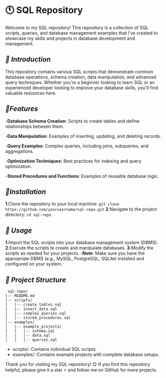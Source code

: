 # 🕚 SQL Repository

Welcome to my SQL repository! This repository is a collection of SQL scripts, queries, and database management examples that I've created to showcase my skills and projects in database development and management.

## *🔗 Introduction*

This repository contains various SQL scripts that demonstrate common database operations, schema creation, data manipulation, and advanced query techniques. Whether you're a beginner looking to learn SQL or an experienced developer looking to improve your database skills, you'll find valuable resources here.

## *🌟Features*

-**Database Schema Creation**: Scripts to create tables and define relationships between them.

-**Data Manipulation**: Examples of inserting, updating, and deleting records.

-**Query Examples**: Complex queries, including joins, subqueries, and aggregations.

-**Optimization Techniques**: Best practices for indexing and query optimization.

-**Stored Procedures and Functions**: Examples of reusable database logic.



## *🔧Installation*

**1**.Clone the repository to your local machine:
     ```
     git clone https://github.com/yourusername/sql-repo.git
     ```
**2**.Navigate to the project directory:
     ```
     cd sql-repo
     ```
## *📝 Usage*

**1**.Import the SQL scripts into your database management system (DBMS).
**2**.Execute the scripts to create and manipulate databases.
**3**.Modify the scripts as needed for your projects.
-**Note**: Make sure you have the appropriate DBMS (e.g., MySQL, PostgreSQL, SQLite) installed and configured on your system.

## *🔄 Project Structure*
```
 sql-repo/
|-- README.md
|-- scripts/
|   |-- create_tables.sql
|   |-- insert_data.sql
|   |-- complex_queries.sql
|   |-- stored_procedures.sql
|-- examples/
|   |-- example_project1/
|   |   |-- schema.sql
|   |   |-- data.sql
|   |   |-- queries.sql
```

- scripts/: Contains individual SQL scripts.
- examples/: Contains example projects with complete database setups.



Thank you for visiting my SQL repository! 😊 If you find this repository helpful, please give it a star ⭐ and follow me on GitHub for more projects.




